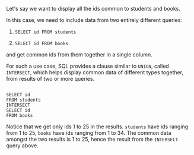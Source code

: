 Let's say we want to display all the ids common to students and books.

In this case, we need to include data from two entirely different queries:

1. `SELECT id FROM students`

2. `SELECT id FROM books`

and get common ids from them together in a single column.

For such a use case, SQL provides a clause similar to `UNION`, called `INTERSECT`, which helps display common data of different types together, from results of two or more queries.

<codeblock language="sql" dbName="students2-v3.db" type="lesson">
<code>
SELECT id
FROM students
INTERSECT
SELECT id
FROM books
</code>
</codeblock>

Notice that we get only ids 1 to 25 in the results. `students` have ids ranging from 1 to 25, `books` have ids ranging from 1 to 34. The common data amongst the two results is 1 to 25, hence the result from the `INTERSECT` query above.
